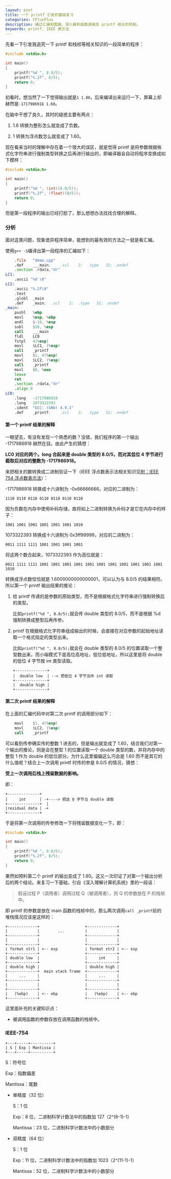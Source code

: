 ```yaml
---
layout: post
title: 一个 printf 引发的基础复习
categories: CPlusPlus
description: 通过汇编和图画，深入解析函数调用及 printf 相关的机制。
keywords: printf, IEEE 表示法
---
```


先看一下引发我追究一下 printf 和栈桢等相关知识的一段简单的程序：

```cpp
#include <stdio.h>

int main()
{
    printf("%d ", 8.0/5);
    printf("%.2f", 8/5);
    return 0;
}
```

初看时，想当然了一下觉得输出就是`1 1.00`，后来编译出来运行一下，屏幕上却赫然是`-1717986918 1.60`。

在脑中干想了良久，其时的疑惑主要有两点：

1. 1.6 转换为整形怎么就变成了负数。

1. 1 转换为浮点数怎么就变成了 1.60。

现在看来当时的理解中存在着一个很大的误区，就是觉得 printf 是将参数根据格式化字符串进行强制类型转换之后再进行输出的，即编译器会自动将程序变换成如下模样：

```cpp
#include <stdio.h>

int main()
{
    printf("%d ", (int)(8.0/5));
    printf("%.2f", (float)(8/5));
    return 0;
}
```

但是第一段程序的输出已经打脸了，那么想想办法找找合理的解释。

### 分析

面对这类问题，现象诡异程序简单，能想到的最有效的方法之一就是看汇编。

使用`g++ -S`编译出第一段程序的汇编如下：

```asm
	.file	"demo.cpp"
	.def	___main;	.scl	2;	.type	32;	.endef
	.section .rdata,"dr"
LC1:
	.ascii "%d \0"
LC2:
	.ascii "%.2f\0"
	.text
	.globl	_main
	.def	_main;	.scl	2;	.type	32;	.endef
_main:
	pushl	%ebp
	movl	%esp, %ebp
	andl	$-16, %esp
	subl	$16, %esp
	call	___main
	fldl	LC0
	fstpl	4(%esp)
	movl	$LC1, (%esp)
	call	_printf
	movl	$1, 4(%esp)
	movl	$LC2, (%esp)
	call	_printf
	movl	$0, %eax
	leave
	ret
	.section .rdata,"dr"
	.align 8
LC0:
	.long	-1717986918
	.long	1073322393
	.ident	"GCC: (GNU) 4.9.1"
	.def	_printf;	.scl	2;	.type	32;	.endef
```

#### 第一个 printf 结果的解释

一眼望去，有没有发现一个熟悉的数？没错，我们程序的第一个输出 -1717986918 赫然在目。由此产生的猜想：

**LC0 对应的两个。long 合起来是 double 类型的 8.0/5，而对其低位 4 字节进行截取后对应的整数为 -1717986918。**

来把相关的数转换成二进制验证一下（IEEE 浮点数表示法相关知识见[附：IEEE 754 浮点数表示法](#ieee-754)）：

-1717986918 转换成十六进制为 -0x66666666，对应的二进制为：

```
1110 0110 0110 0110 0110 0110 0110
```

因为负数在内存中使用补码存储，故将如上二进制转换为补码才是它在内存中的样子：

```
1001 1001 1001 1001 1001 1001 1010
```

1073322393 转换成十六进制为 0x3ff99999，对应的二进制为：

```
0011 1111 1111 1001 1001 1001 1001
```

将这两个数合起来，1073322393 作为高位就是：

```
0011 1111 1111 1001 1001 1001 1001 1001 1001 1001 1001 1001 1001 1001 1010
```

转换成浮点数恰恰就是 1.6000000000000001，可以认为与 8.0/5 的结果相符。所以第一个 printf 输出结果的推论：

1. 给 printf 传递的是参数的原始类型，而不是根据格式化字符串进行强制转换后的类型。

    比如`printf("%d ", 8.0/5);`就会传 double 类型的 8.0/5，而不是根据 %d 强制转换成整型后再传参。

1. printf 在根据格式化字符串组成输出的时候，会直接在对应参数的起始地址读取一个格式指定的类型出来。

    比如`printf("%d ", 8.0/5);`就会在 double 类型的 8.0/5 的位置读取一个整型数出来，而小端模式下是高位高地址，低位低地址，所以这里是将 double 的低位 4 字节按 int 类型读取。

    ```
    +--------------+
    |  double low  | --> 把低位 4 字节当作 int 读取
    +--------------+
    |  double high |
    +--------------+
    ```

#### 第二次 printf 结果的解释

在上面的汇编代码中对第二次 printf 的调用部分如下：

```asm
	movl	$1, 4(%esp)
	movl	$LC2, (%esp)
	call	_printf
```

可以看到传参确实传的整数 1 进去的，但是输出就变成了 1.60，结合我们对第一个输出的推论，则是会在整型 1 的位置读取一个 double 类型的数，并将内存中的整型 1 作为 double 的低位部分。为什么这里偏偏这么巧会是 1.60 而不是其它的什么值呢？结合上一次调用 printf 时传的参是 8.0/5 的情况，猜想：

**受上一次调用后栈上残留数据的影响。**

即：

```
+--------------+
|     int      | -+----> 把这 8 字节当 double 读取
+--------------+  |
|residual data | -+
+--------------+
```

于是将第一次调用的传参修改一下将残留数据变化一下，即：

```c
#include <stdio.h>

int main()
{
    printf("%d ", 9.0/5);
    printf("%.2f", 8/5);
    return 0;
}
```

果然如预料第二个 printf 的输出变成了 1.80。这又一次印证了对第一个输出分析后的两个结论。来复习一下基础，引自《深入理解计算机系统》里的一段话：

> 假设过程 P（调用者）调用过程 Q（被调用者），则 Q 的参数放在 P 的栈帧中。

即 printf 的参数是放在 main 函数的栈帧中的，那么两次调用`call _printf`前的堆栈情况应该是这样的：


```
+-------------+                    +-------------+
|             |        ...         |             |
+-------------+                    +-------------+
|             |                    |             |
+-------------+                    +-------------+
| format str1 | <-- esp            | format str2 | <-- esp
+-------------+                    +-------------+
| double low  |                    |     int     |
+-------------+                    +-------------+
| double high |                    | double high |
+-------------+  main stack frame  +-------------+
|     ...     |                    |     ...     |
+-------------+                    +-------------+
|             |                    |             |
+-------------+                    +-------------+
|   (%ebp)    | <-- ebp            |   (%ebp)    | <-- ebp
+-------------+                    +-------------+
```

这里面补充的关键知识点：

* 被调用函数的参数存放在调用函数的栈帧中。

### IEEE-754

```
+---+-----+----------+
| S | Exp | Mantissa |
+---+-----+----------+
```

S：符号位

Exp：指数偏差

Mantissa：尾数

* 单精度（32 位）

    S：1 位

    Exp：8 位，二进制科学计数法中的指数加 127（2^(8-1)-1）

    Mantissa：23 位，二进制科学计数法中的小数部分

* 双精度（64 位）

    S：1 位

    Exp：11 位，二进制科学计数法中的指数加 1023（2^(11-1)-1）

    Mantissa：52 位，二进制科学计数法中的小数部分
